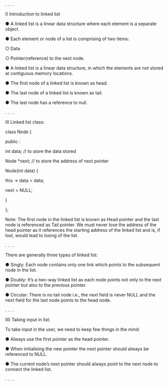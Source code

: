 . . . .

I) Introduction to linked list



● A linked list is a linear data structure where each element is a separate object.

● Each element or node of a list is comprising of two items:

○ Data

○ Pointer(reference) to the next node.

● A linked list is a linear data structure, in which the elements are not stored at
contiguous memory locations.

● The first node of a linked list is known as head.

● The last node of a linked list is known as tail.

● The last node has a reference to null.


. . . .

II) Linked list class: 


class Node {

public :

int data; // to store the data stored

Node *next; // to store the address of next pointer

Node(int data) {

this -> data = data;

next = NULL;

}

};



Note: The first node in the linked list is known as Head pointer and the last node is
referenced as Tail pointer. We must never lose the address of the head pointer as it
references the starting address of the linked list and is, if lost, would lead to losing of the
list.



. . . .






 There are generally three types of linked list:


● Singly: Each node contains only one link which points to the subsequent node in the
list.


● Doubly: It’s a two-way linked list as each node points not only to the next pointer
but also to the previous pointer.


● Circular: There is no tail node i.e., the next field is never NULL and the next field for
the last node points to the head node.


. . . .

III) Taking input in list: 



To take input in the user, we need to keep few things in the mind:

● Always use the first pointer as the head pointer.

● When initialising the new pointer the next pointer should always be referenced to
NULL.

● The current node’s next pointer should always point to the next node to connect the
linked list.

. . . .
